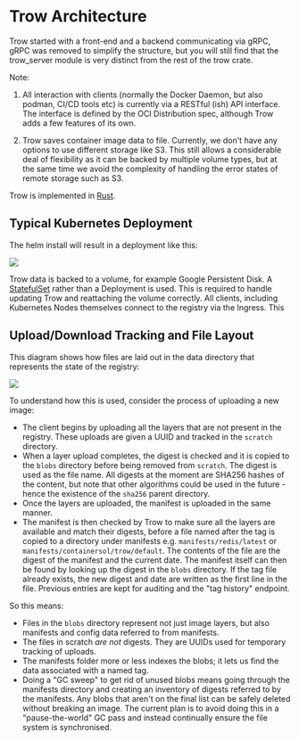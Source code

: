 # Trow Architecture

Trow started with a front-end and a backend communicating via gRPC,
gRPC was removed to simplify the structure, but you will still find that the trow_server
module is very distinct from the rest of the trow crate.


Note:

 1. All interaction with clients (normally the Docker Daemon, but also podman, CI/CD tools etc) is
    currently via a RESTful (ish) API interface. The interface is defined by the OCI Distribution
    spec, although Trow adds a few features of its own.

 2. Trow saves container image data to file. Currently, we don't have any options to use different
    storage like S3. This still allows a considerable deal of flexibility as it can be backed by
    multiple volume types, but at the same time we avoid the complexity of handling the error states
    of remote storage such as S3.

Trow is implemented in [Rust](https://www.rust-lang.org/).

## Typical Kubernetes Deployment

The helm install will result in a deployment like this:

![](diagrams/standard_kubernetes_install.png)

Trow data is backed to a volume, for example Google Persistent Disk. A
[StatefulSet](https://kubernetes.io/docs/concepts/workloads/controllers/statefulset/) rather than a
Deployment is used. This is required to handle updating Trow and reattaching the volume correctly.
All clients, including Kubernetes Nodes themselves connect to the registry via the Ingress. This

## Upload/Download Tracking and File Layout

This diagram shows how files are laid out in the data directory that represents the state of the
registry:

![](diagrams/trow_fs.png)

To understand how this is used, consider the process of uploading a new image:

 - The client begins by uploading all the layers that are not present in the registry. These uploads
   are given a UUID and tracked in the `scratch` directory.
 - When a layer upload completes, the digest is checked and it is copied to the `blobs` directory
   before being removed from `scratch`. The digest is used as the file name. All digests at the
   moment are SHA256 hashes of the content, but note that other algorithms could be used in the
   future - hence the existence of the `sha256` parent directory.
 - Once the layers are uploaded, the manifest is uploaded in the same manner.
 - The manifest is then checked by Trow to make sure all the layers are available and match their
   digests, before a file named after the tag is copied to a directory under manifests e.g.
   `manifests/redis/latest` or `manifests/containersol/trow/default`. The contents of the file are
   the digest of the manifest and the current date. The manifest itself can then be found by looking
   up the digest in the `blobs` directory. If the tag file already exists, the new digest and date
   are written as the first line in the file. Previous entries are kept for auditing and the "tag
   history" endpoint.

So this means:

 - Files in the `blobs` directory represent not just image layers, but also manifests and config
   data referred to from manifests.
 - The files in scratch _are not_ digests. They are UUIDs used for temporary tracking of uploads.
 - The manifests folder more or less indexes the blobs; it lets us find the data associated with a
   named tag.
 - Doing a "GC sweep" to get rid of unused blobs means going through the manifests directory and
   creating an inventory of digests referred to by the manifests. Any blobs that aren't on the final
   list can be safely deleted without breaking an image. The current plan is to avoid doing this in
   a "pause-the-world" GC pass and instead continually ensure the file system is synchronised.
